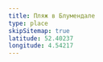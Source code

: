 ```yaml
---
title: Пляж в Блумендале
type: place
skipSitemap: true
latitude: 52.40237
longitude: 4.54217
---
```

